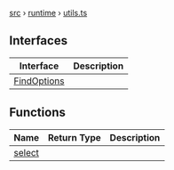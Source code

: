 [src](src.md) &rsaquo; [runtime](src-runtime.md) &rsaquo; [utils.ts](src-runtime-utils.ts.md)
## Interfaces
|Interface|Description|
|---|---|
|[FindOptions](src-runtime-utils.ts-FindOptions.md)||
## Functions
|Name|Return Type|Description|
|---|---|---|
|[select](src-runtime-utils.ts-select.md)|||
